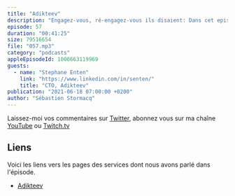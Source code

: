 ```yaml
---
title: "Adikteev"
description: "Engagez-vous, ré-engagez-vous ils disaient: Dans cet episode du podcast \U0001F399 AWS en \U0001F1EB\U0001F1F7, nous parlons du marché très spécifique de la publicité en ligne. Comment ca marche pour vous donner la meilleure pub au meilleur moment ? Comment ré-engager des utilisateurs qui n'utilisent plus votre app ? Nous parlons des contraintes que ces règles mettent sur l’infrastructure informatique des acteurs de ce marché et comment le cloud AWS peut aider à adresser ces challenges techniques (spoiler alert : 1 million de requêtes par seconde, des centaines d'instances spots)"
episode: 57
duration: "00:41:25"
size: 79516654
file: "057.mp3"
category: "podcasts"
appleEpisodeId: 1000663119969
guests:
  - name: "Stephane Enten"
    link: "https://www.linkedin.com/in/senten/"
    title: "CTO, Adikteev"
publication: "2021-06-18 07:00:00 +0200"
author: "Sébastien Stormacq"
---
```


Laissez-moi vos commentaires sur [Twitter](https://twitter.com/sebsto), abonnez vous sur ma chaîne [YouTube](https://www.youtube.com/sebsto) ou [Twitch.tv](https://www.twitch.tv/sebAWS)

## Liens

Voici les liens vers les pages des services dont nous avons parlé dans l'épisode.

- [Adikteev](https://www.adikteev.com/)